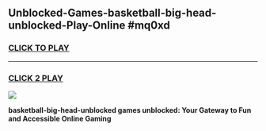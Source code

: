 
## Unblocked-Games-basketball-big-head-unblocked-Play-Online #mq0xd
<h3>
<a href="https://news.freeplayer.one?title=basketball-big-head-unblocked&ref=3">CLICK TO PLAY</a></h3>
<hr>

<h3>
<a href="https://news.freeplayer.one?title=basketball-big-head-unblocked&ref=3">CLICK 2 PLAY</a>
  
</h3>

<a href="https://news.freeplayer.one?title=basketball-big-head-unblocked&ref=3"><img src="https://clearcache.store/games.png"></a>


**basketball-big-head-unblocked games unblocked: Your Gateway to Fun and Accessible Online Gaming**
